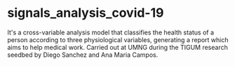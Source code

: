 # signals_analysis_covid-19
It's a cross-variable analysis model that classifies the health status of a person according to three physiological variables, generating a report which aims to help medical work.  Carried out at UMNG during the TIGUM research seedbed by Diego Sanchez and Ana Maria Campos.
